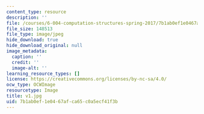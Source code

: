 ```yaml
---
content_type: resource
description: ''
file: /courses/6-004-computation-structures-spring-2017/7b1ab0ef1e0467afca65c0a5ecf41f3b_v1.jpg
file_size: 148513
file_type: image/jpeg
hide_download: true
hide_download_original: null
image_metadata:
  caption: ''
  credit: ''
  image-alt: ''
learning_resource_types: []
license: https://creativecommons.org/licenses/by-nc-sa/4.0/
ocw_type: OCWImage
resourcetype: Image
title: v1.jpg
uid: 7b1ab0ef-1e04-67af-ca65-c0a5ecf41f3b
---
```

